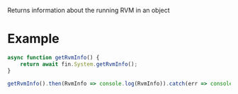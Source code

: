 Returns information about the running RVM in an object
# Example
```js
async function getRvmInfo() {
    return await fin.System.getRvmInfo();
}

getRvmInfo().then(RvmInfo => console.log(RvmInfo)).catch(err => console.log(err));
```
